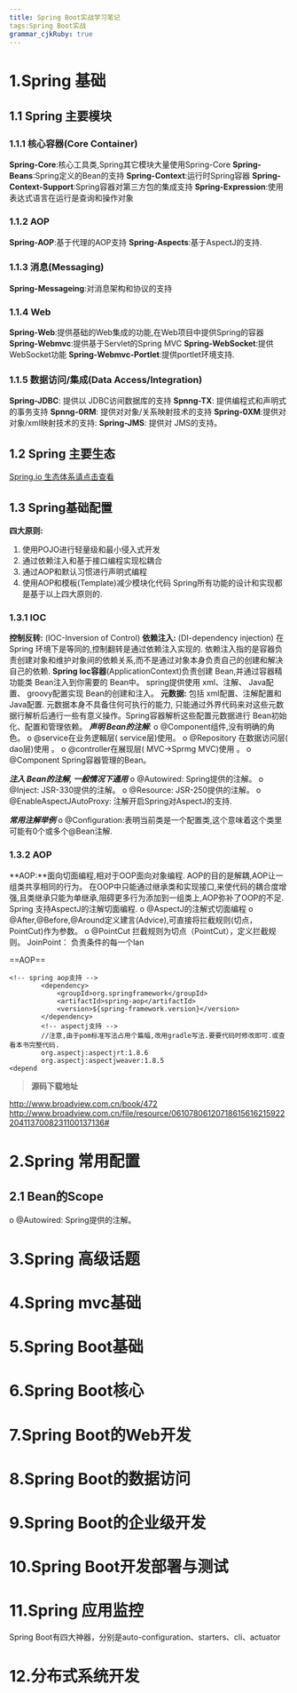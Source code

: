 ```yaml
---
title: Spring Boot实战学习笔记
tags:Spring Boot实战
grammar_cjkRuby: true
---
```



# 1.Spring 基础
## 1.1 Spring 主要模块
### 1.1.1 核心容器(Core Container)
**Spring-Core**:核心工具类,Spring其它模块大量使用Spring-Core
**Spring-Beans**:Spring定义的Bean的支持
**Spring-Context**:运行时Spring容器
**Spring-Context-Support**:Spring容器对第三方包的集成支持
**Spring-Expression**:使用表达式语言在运行是查询和操作对象
### 1.1.2 AOP
**Spring-AOP**:基于代理的AOP支持
**Spring-Aspects**:基于AspectJ的支持.
### 1.1.3 消息(Messaging)
**Spring-Messageing**:对消息架构和协议的支持
### 1.1.4 Web
**Spring-Web**:提供基础的Web集成的功能,在Web项目中提供Spring的容器
**Spring-Webmvc**:提供基于Servlet的Spring MVC
**Spring-WebSocket**:提供WebSocket功能
**Spring-Webmvc-Portlet**:提供portlet环境支持.
### 1.1.5 数据访问/集成(Data Access/Integration)
**Spring-JDBC**: 提供以 JDBC访间数据库的支持
**Spnng-TX**: 提供编程式和声明式的事务支持
**Spnng-0RM**: 提供对对象/关系映射技术的支持
**Spring-0XM**:提供对对象/xml映射技术的支持:
**Spring-JMS**: 提供对 JMS的支持。
## 1.2 Spring 主要生态
[Spring.io 生态体系请点击查看][1]
##  1.3 Spring基础配置
**四大原则:**
1) 使用POJO进行轻量级和最小侵入式开发
2) 通过依赖注入和基于接口编程实现松耦合
3) 通过AOP和默认习惯进行声明式编程
4) 使用AOP和模板(Template)减少模块化代码
Spring所有功能的设计和实现都是基于以上四大原则的.
### 1.3.1 IOC
**控制反转:** (IOC-Inversion of Control)
**依赖注入:** (DI-dependency injection)
在Spring 环境下是等同的,控制翻转是通过依赖注入实现的. 依赖注入指的是容器负责创建对象和维护对象间的依赖关系,而不是通过对象本身负责自己的创建和解决自己的依赖.
**Spring Ioc容器**(ApplicationContext)负责创建 Bean,并通过容器精功能类 Bean注入到你需要的 Bean中。 spring提供使用 xml、注解、 Java配置、 groovy配置实现 Bean的创建和注入。
**元数据:**  包括  xml配置、注解配置和Java配置. 元数据本身不具备住何可执行的能力, 只能通过外界代码来对这些元数据行解析后通行一些有意义操作。Spring容器解析这些配置元数据进行 Bean初始化、配置和管理依赖。
***声明 Bean的注解**:*
o   @Component组件,没有明确的角色。
o   @service在业务逻輯层( service层)使用。
o   @Repository 在数据访问层( dao层)使用 。
o   @controller在展现层( MVC→Sprmg MVC)使用 。
o   @Component Spring容器管理的Bean。

***注入 Bean的注解, 一般情况下通用***
o   @Autowired: Spring提供的注解。
o   @Inject: JSR-330提供的注解。
o   @Resource: JSR-250提供的注解。
o   @EnableAspectJAutoProxy: 注解开启Spring对AspectJ的支持.

***常用注解举例***
o   @Configuration:表明当前类是一个配置类,这个意味着这个类里可能有0个或多个@Bean注解.

### 1.3.2 AOP
**AOP:**面向切面编程,相对于OOP面向对象编程.
AOP的目的是解耦,AOP让一组类共享相同的行为。
在OOP中只能通过继承类和实现接口,来使代码的耦合度增强,且类继承只能为单继承,阻碍更多行为添加到一组类上,AOP弥补了OOP的不足.
Spring 支持AspectJ的注解切面编程.
o  @AspectJ的注解式切面编程
o  @After,@Before,@Around定义建言(Advice),可直接将拦截规则(切点，PointCut)作为参数。
o  @PointCut 拦截规则为切点（PointCut），定义拦截规则。
JoinPoint： 负责条件的每一个lan

==AOP==

``` stylus
<!-- spring aop支持 -->
		<dependency>
			<groupId>org.springframework</groupId>
			<artifactId>spring-aop</artifactId>
			<version>${spring-framework.version}</version>
		</dependency>
		<!-- aspectj支持 -->
		//注意,由于pom标准写法占用个篇幅,改用gradle写法.要要代码时修改即可.或查看本书完整代码.
		org.aspectj:aspectjrt:1.8.6
	    org.aspectj:aspectjweaver:1.8.5		
<depend
```

> **源码下载地址**

http://www.broadview.com.cn/book/472
http://www.broadview.com.cn/file/resource/061078061207186156162159222041137008231100137136#

# 2.Spring 常用配置
## 2.1 Bean的Scope
o   @Autowired: Spring提供的注解。

# 3.Spring 高级话题
# 4.Spring mvc基础
# 5.Spring Boot基础
# 6.Spring Boot核心
# 7.Spring Boot的Web开发
# 8.Spring Boot的数据访问
# 9.Spring Boot的企业级开发
# 10.Spring Boot开发部署与测试
# 11.Spring 应用监控
Spring Boot有四大神器，分别是auto-configuration、starters、cli、actuator
# 12.分布式系统开发


  [1]: http://blog.csdn.net/bobshute/article/details/53221974